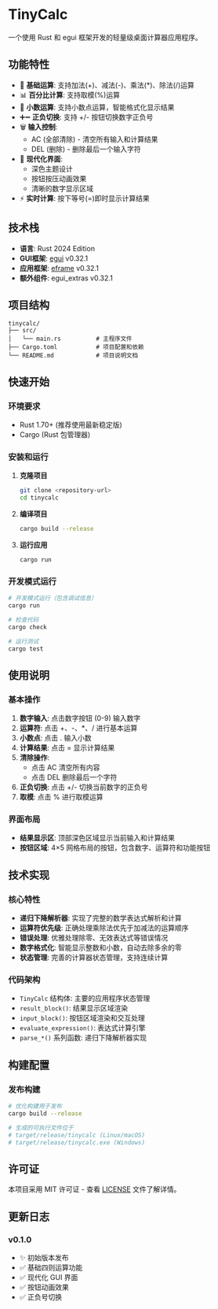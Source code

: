 # TinyCalc

一个使用 Rust 和 egui 框架开发的轻量级桌面计算器应用程序。

## 功能特性

- 🧮 **基础运算**: 支持加法(+)、减法(-)、乘法(*)、除法(/)运算
- 📊 **百分比计算**: 支持取模(%)运算
- 🔢 **小数运算**: 支持小数点运算，智能格式化显示结果
- ➕➖ **正负切换**: 支持 +/- 按钮切换数字正负号
- 🗑️ **输入控制**: 
  - AC (全部清除) - 清空所有输入和计算结果
  - DEL (删除) - 删除最后一个输入字符
- 🎨 **现代化界面**: 
  - 深色主题设计
  - 按钮按压动画效果
  - 清晰的数字显示区域
- ⚡ **实时计算**: 按下等号(=)即时显示计算结果

## 技术栈

- **语言**: Rust 2024 Edition
- **GUI框架**: [egui](https://github.com/emilk/egui) v0.32.1
- **应用框架**: [eframe](https://github.com/emilk/egui/tree/master/crates/eframe) v0.32.1
- **额外组件**: egui_extras v0.32.1

## 项目结构

```
tinycalc/
├── src/
│   └── main.rs          # 主程序文件
├── Cargo.toml           # 项目配置和依赖
└── README.md            # 项目说明文档
```

## 快速开始

### 环境要求

- Rust 1.70+ (推荐使用最新稳定版)
- Cargo (Rust 包管理器)

### 安装和运行

1. **克隆项目**
   ```bash
   git clone <repository-url>
   cd tinycalc
   ```

2. **编译项目**
   ```bash
   cargo build --release
   ```

3. **运行应用**
   ```bash
   cargo run
   ```

### 开发模式运行

```bash
# 开发模式运行（包含调试信息）
cargo run

# 检查代码
cargo check

# 运行测试
cargo test
```

## 使用说明

### 基本操作

1. **数字输入**: 点击数字按钮 (0-9) 输入数字
2. **运算符**: 点击 +、-、*、/ 进行基本运算
3. **小数点**: 点击 . 输入小数
4. **计算结果**: 点击 = 显示计算结果
5. **清除操作**: 
   - 点击 AC 清空所有内容
   - 点击 DEL 删除最后一个字符
6. **正负切换**: 点击 +/- 切换当前数字的正负号
7. **取模**: 点击 % 进行取模运算

### 界面布局

- **结果显示区**: 顶部深色区域显示当前输入和计算结果
- **按钮区域**: 4×5 网格布局的按钮，包含数字、运算符和功能按钮

## 技术实现

### 核心特性

- **递归下降解析器**: 实现了完整的数学表达式解析和计算
- **运算符优先级**: 正确处理乘除法优先于加减法的运算顺序
- **错误处理**: 优雅处理除零、无效表达式等错误情况
- **数字格式化**: 智能显示整数和小数，自动去除多余的零
- **状态管理**: 完善的计算器状态管理，支持连续计算

### 代码架构

- `TinyCalc` 结构体: 主要的应用程序状态管理
- `result_block()`: 结果显示区域渲染
- `input_block()`: 按钮区域渲染和交互处理
- `evaluate_expression()`: 表达式计算引擎
- `parse_*()` 系列函数: 递归下降解析器实现

## 构建配置

### 发布构建

```bash
# 优化构建用于发布
cargo build --release

# 生成的可执行文件位于
# target/release/tinycalc (Linux/macOS)
# target/release/tinycalc.exe (Windows)
```
## 许可证

本项目采用 MIT 许可证 - 查看 [LICENSE](LICENSE) 文件了解详情。

## 更新日志

### v0.1.0
- ✨ 初始版本发布
- ✅ 基础四则运算功能
- ✅ 现代化 GUI 界面
- ✅ 按钮动画效果
- ✅ 正负号切换
